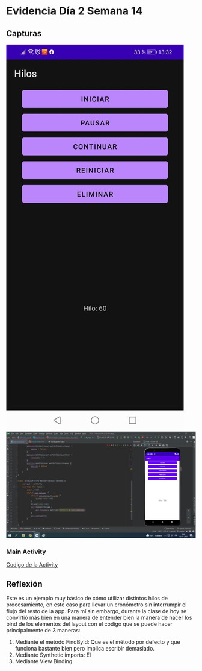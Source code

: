 # Evidencia Día 2 Semana 14

## Capturas
![captura-de-la-app-de-Hilos](https://raw.githubusercontent.com/SebaFarias/DESARROLLO-DE-APLICACIONES-MOVILES-ANDROID-KOTLIN/master/evidencias/27-07-2021/CapturaHilos.jpeg)
![captura-de-la-app-y-codigo](https://raw.githubusercontent.com/SebaFarias/DESARROLLO-DE-APLICACIONES-MOVILES-ANDROID-KOTLIN/master/evidencias/27-07-2021/Captura.png)
### Main Activity
[Codigo de la Activity](https://github.com/SebaFarias/DESARROLLO-DE-APLICACIONES-MOVILES-ANDROID-KOTLIN/blob/master/Hilos/app/src/main/java/com/example/hilos/MainActivity.kt)
## Reflexión
Este es un ejemplo muy básico de cómo utilizar distintos hilos de procesamiento, en este caso para llevar un cronómetro sin interrumpir el flujo del resto de la app. Para mí sin embargo, durante la clase de hoy se convirtió más bien en una manera de entender bien la manera de hacer los bind de los elementos del layout con el código que se puede hacer principalmente de 3 maneras:
1) Mediante el método FindById: Que es el método por defecto y que funciona bastante bien pero implica escribir demasiado.
2) Mediante Synthetic imports: El 
3) Mediante View Binding